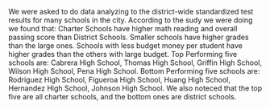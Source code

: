 We were asked to do data analyzing to the district-wide standardized test results for many schools in the city.
According to the sudy we were doing we found that:
Charter Schools have higher math reading and overall passing score than District Schools.
Smaller schools have higher grades than the large ones. 
Schools with less budget money per student have higher grades than the others with large budget.
Top Performing five schools are: Cabrera High School, Thomas High School, Griffin High School, Wilson High School, Pena High School.
Bottom Performing five schools are: Rodriguez High School, Figueroa High School, Huang High School, Hernandez High School, Johnson High School.
We also noteced that the top five are all charter schools, and the bottom ones are district schools. 
